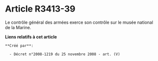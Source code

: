 # Article R3413-39

Le contrôle général des armées exerce son contrôle sur le musée national de la Marine.

**Liens relatifs à cet article**

	**Créé par**:

	  - Décret n°2008-1219 du 25 novembre 2008 - art. (V)

